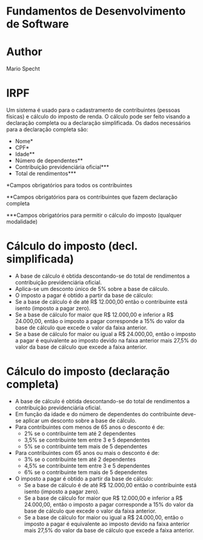 # Fundamentos de Desenvolvimento de Software

# Author
Mario Specht

# IRPF
 Um sistema é usado para o cadastramento de contribuintes (pessoas físicas) e cálculo do imposto de renda. O cálculo pode ser feito visando a declaração completa ou a declaração simplificada. Os dados necessários para a declaração completa são:
- Nome*
- CPF*
- Idade**
- Número de dependentes**
- Contribuição previdenciária oficial***
- Total de rendimentos***

*Campos obrigatórios para todos os contribuintes

**Campos obrigatórios para os contribuintes que fazem declaração completa

***Campos obrigatórios para permitir o cálculo do imposto (qualquer modalidade)

# Cálculo do imposto (decl. simplificada)
- A base de cálculo é obtida descontando-se do total de rendimentos a contribuição previdenciária oficial.
- Aplica-se um desconto único de 5% sobre a base de cálculo.
- O imposto a pagar é obtido a partir da base de cálculo:
- Se a base de cálculo é de até R$ 12.000,00 então o contribuinte
está isento (imposto a pagar zero).
- Se a base de cálculo for maior que R$ 12.000,00 e inferior a R$ 24.000,00, então o imposto a pagar corresponde a 15% do valor da base de cálculo que excede o valor da faixa anterior.
- Se a base de cálculo for maior ou igual a R$ 24.000,00, então o imposto a pagar é equivalente ao imposto devido na faixa anterior mais 27,5% do valor da base de cálculo que excede a faixa anterior.

# Cálculo do imposto (declaração completa)
- A base de cálculo é obtida descontando-se do total de rendimentos a contribuição previdenciária oficial.
- Em função da idade e do número de dependentes do contribuinte deve- se aplicar um desconto sobre a base de cálculo.
- Para contribuintes com menos de 65 anos o desconto é de:
    - 2% se o contribuinte tem até 2 dependentes
    - 3,5% se contribuinte tem entre 3 e 5 dependentes
    - 5% se o contribuinte tem mais de 5 dependentes
- Para contribuintes com 65 anos ou mais o desconto é de:
    - 3% se o contribuinte tem até 2 dependentes
    - 4,5% se contribuinte tem entre 3 e 5 dependentes
    - 6% se o contribuinte tem mais de 5 dependentes
- O imposto a pagar é obtido a partir da base de cálculo:
    - Se a base de cálculo é de até R$ 12.000,00 então o contribuinte está isento (imposto  a pagar zero).
    - Se a base de cálculo for maior que R$ 12.000,00 e inferior a R$ 24.000,00, então o imposto a pagar corresponde a 15% do valor da base de cálculo que excede o valor da faixa anterior.
    - Se a base de cálculo for maior ou igual a R$ 24.000,00, então o imposto a pagar é equivalente ao imposto devido na faixa anterior mais 27,5% do valor da base de cálculo que excede a faixa anterior.

